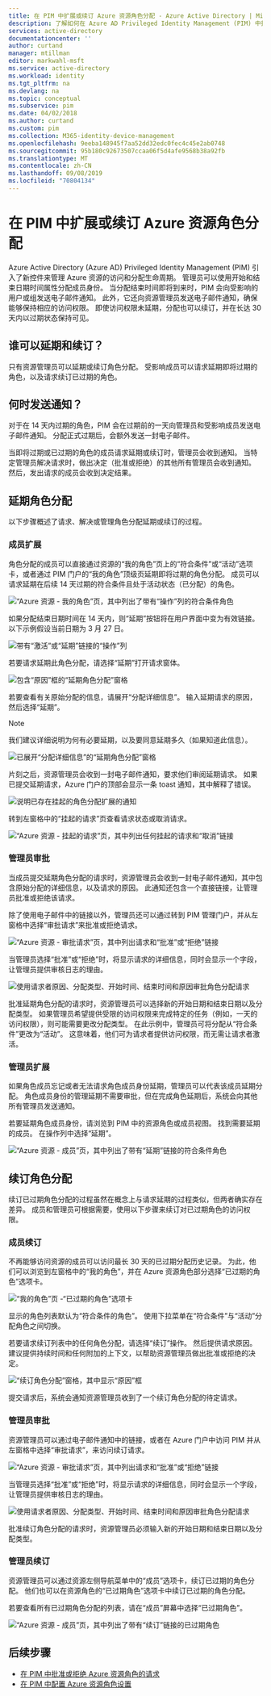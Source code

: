 ```yaml
---
title: 在 PIM 中扩展或续订 Azure 资源角色分配 - Azure Active Directory | Microsoft Docs
description: 了解如何在 Azure AD Privileged Identity Management (PIM) 中扩展或续订 Azure 资源角色分配。
services: active-directory
documentationcenter: ''
author: curtand
manager: mtillman
editor: markwahl-msft
ms.service: active-directory
ms.workload: identity
ms.tgt_pltfrm: na
ms.devlang: na
ms.topic: conceptual
ms.subservice: pim
ms.date: 04/02/2018
ms.author: curtand
ms.custom: pim
ms.collection: M365-identity-device-management
ms.openlocfilehash: 9eeba148945f7aa52dd32edc0fec4c45e2ab0748
ms.sourcegitcommit: 95b180c92673507ccaa06f5d4afe9568b38a92fb
ms.translationtype: MT
ms.contentlocale: zh-CN
ms.lasthandoff: 09/08/2019
ms.locfileid: "70804134"
---
```

# <a name="extend-or-renew-azure-resource-role-assignments-in-pim"></a>在 PIM 中扩展或续订 Azure 资源角色分配

Azure Active Directory (Azure AD) Privileged Identity Management (PIM) 引入了新控件来管理 Azure 资源的访问和分配生命周期。 管理员可以使用开始和结束日期时间属性分配成员身份。 当分配结束时间即将到来时，PIM 会向受影响的用户或组发送电子邮件通知。 此外，它还向资源管理员发送电子邮件通知，确保能够保持相应的访问权限。 即使访问权限未延期，分配也可以续订，并在长达 30 天内以过期状态保持可见。

## <a name="who-can-extend-and-renew"></a>谁可以延期和续订？

只有资源管理员可以延期或续订角色分配。 受影响成员可以请求延期即将过期的角色，以及请求续订已过期的角色。

## <a name="when-are-notifications-sent"></a>何时发送通知？

对于在 14 天内过期的角色，PIM 会在过期前的一天向管理员和受影响成员发送电子邮件通知。 分配正式过期后，会额外发送一封电子邮件。 

当即将过期或已过期的角色的成员请求延期或续订时，管理员会收到通知。 当特定管理员解决请求时，做出决定（批准或拒绝）的其他所有管理员会收到通知。 然后，发出请求的成员会收到决定结果。 

## <a name="extend-role-assignments"></a>延期角色分配

以下步骤概述了请求、解决或管理角色分配延期或续订的过程。 

### <a name="member-extend"></a>成员扩展

角色分配的成员可以直接通过资源的“我的角色”页上的“符合条件”或“活动”选项卡，或者通过 PIM 门户的“我的角色”顶级页延期即将过期的角色分配。 成员可以请求延期在后续 14 天过期的符合条件且处于活动状态（已分配）的角色。

![“Azure 资源 - 我的角色”页，其中列出了带有“操作”列的符合条件角色](media/pim-resource-roles-renew-extend/aadpim-rbac-extend-ui.png)

如果分配结束日期时间在 14 天内，则“延期”按钮将在用户界面中变为有效链接。 以下示例假设当前日期为 3 月 27 日。

![带有“激活”或“延期”链接的“操作”列](media/pim-resource-roles-renew-extend/aadpim-rbac-extend-within-14.png)

若要请求延期此角色分配，请选择“延期”打开请求窗体。

![包含“原因”框的“延期角色分配”窗格](media/pim-resource-roles-renew-extend/aadpim-rbac-extend-role-assignment-request.png)

若要查看有关原始分配的信息，请展开“分配详细信息”。 输入延期请求的原因，然后选择“延期”。

>[!Note]
>我们建议详细说明为何有必要延期，以及要同意延期多久（如果知道此信息）。

![已展开“分配详细信息”的“延期角色分配”窗格](media/pim-resource-roles-renew-extend/aadpim-rbac-extend-form-complete.png)

片刻之后，资源管理员会收到一封电子邮件通知，要求他们审阅延期请求。 如果已提交延期请求，Azure 门户的顶部会显示一条 toast 通知，其中解释了错误。

![说明已存在挂起的角色分配扩展的通知](media/pim-resource-roles-renew-extend/aadpim-rbac-extend-failed-existing-request.png)

转到左窗格中的“挂起的请求”页查看请求状态或取消请求。

![“Azure 资源 - 挂起的请求”页，其中列出任何挂起的请求和“取消”链接](media/pim-resource-roles-renew-extend/aadpim-rbac-extend-cancel-request.png)

### <a name="admin-approve"></a>管理员审批

当成员提交延期角色分配的请求时，资源管理员会收到一封电子邮件通知，其中包含原始分配的详细信息，以及请求的原因。 此通知还包含一个直接链接，让管理员批准或拒绝该请求。 

除了使用电子邮件中的链接以外，管理员还可以通过转到 PIM 管理门户，并从左窗格中选择“审批请求”来批准或拒绝请求。

![“Azure 资源 - 审批请求”页，其中列出请求和“批准”或“拒绝”链接](media/pim-resource-roles-renew-extend/aadpim-rbac-extend-admin-approve-grid.png)

当管理员选择“批准”或“拒绝”时，将显示请求的详细信息，同时会显示一个字段，让管理员提供审核日志的理由。

![使用请求者原因、分配类型、开始时间、结束时间和原因审批角色分配请求](media/pim-resource-roles-renew-extend/aadpim-rbac-extend-admin-approve-blade.png)

批准延期角色分配的请求时，资源管理员可以选择新的开始日期和结束日期以及分配类型。 如果管理员希望提供受限的访问权限来完成特定的任务（例如，一天的访问权限），则可能需要更改分配类型。 在此示例中，管理员可将分配从“符合条件”更改为“活动”。 这意味着，他们可为请求者提供访问权限，而无需让请求者激活。

### <a name="admin-extend"></a>管理员扩展

如果角色成员忘记或者无法请求角色成员身份延期，管理员可以代表该成员延期分配。 角色成员身份的管理延期不需要审批，但在完成角色延期后，系统会向其他所有管理员发送通知。

若要延期角色成员身份，请浏览到 PIM 中的资源角色或成员视图。 找到需要延期的成员。 在操作列中选择“延期”。

![“Azure 资源 - 成员”页，其中列出了带有“延期”链接的符合条件角色](media/pim-resource-roles-renew-extend/aadpim-rbac-extend-admin-extend.png)

## <a name="renew-role-assignments"></a>续订角色分配

续订已过期角色分配的过程虽然在概念上与请求延期的过程类似，但两者确实存在差异。 成员和管理员可根据需要，使用以下步骤来续订对已过期角色的访问权限。

### <a name="member-renew"></a>成员续订

不再能够访问资源的成员可以访问最长 30 天的已过期分配历史记录。 为此，他们可以浏览到左窗格中的“我的角色”，并在 Azure 资源角色部分选择“已过期的角色”选项卡。

![“我的角色”页 -“已过期的角色”选项卡](media/pim-resource-roles-renew-extend/aadpim-rbac-renew-from-myroles.png)

显示的角色列表默认为“符合条件的角色”。 使用下拉菜单在“符合条件”与“活动”分配角色之间切换。

若要请求续订列表中的任何角色分配，请选择“续订”操作。 然后提供请求原因。 建议提供持续时间和任何附加的上下文，以帮助资源管理员做出批准或拒绝的决定。

![“续订角色分配”窗格，其中显示“原因”框](media/pim-resource-roles-renew-extend/aadpim-rbac-renew-request-form.png)

提交请求后，系统会通知资源管理员收到了一个续订角色分配的待定请求。

### <a name="admin-approves"></a>管理员审批

资源管理员可以通过电子邮件通知中的链接，或者在 Azure 门户中访问 PIM 并从左窗格中选择“审批请求”，来访问续订请求。

![“Azure 资源 - 审批请求”页，其中列出请求和“批准”或“拒绝”链接](media/pim-resource-roles-renew-extend/aadpim-rbac-extend-admin-approve-grid.png)

当管理员选择“批准”或“拒绝”时，将显示请求的详细信息，同时会显示一个字段，让管理员提供审核日志的理由。

![使用请求者原因、分配类型、开始时间、结束时间和原因审批角色分配请求](media/pim-resource-roles-renew-extend/aadpim-rbac-extend-admin-approve-blade.png)

批准续订角色分配的请求时，资源管理员必须输入新的开始日期和结束日期以及分配类型。 

### <a name="admin-renew"></a>管理员续订

资源管理员可以通过资源左侧导航菜单中的“成员”选项卡，续订已过期的角色分配。 他们也可以在资源角色的“已过期角色”选项卡中续订已过期的角色分配。

若要查看所有已过期角色分配的列表，请在“成员”屏幕中选择“已过期角色”。

![“Azure 资源 - 成员”页，其中列出了带有“续订”链接的已过期角色](media/pim-resource-roles-renew-extend/aadpim-rbac-renew-from-member-blade.png)

## <a name="next-steps"></a>后续步骤

- [在 PIM 中批准或拒绝 Azure 资源角色的请求](pim-resource-roles-approval-workflow.md)
- [在 PIM 中配置 Azure 资源角色设置](pim-resource-roles-configure-role-settings.md)

